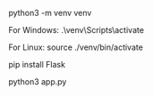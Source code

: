 python3 -m venv venv

For Windows: .\venv\Scripts\activate

For Linux: source ./venv/bin/activate

pip install Flask

python3 app.py
